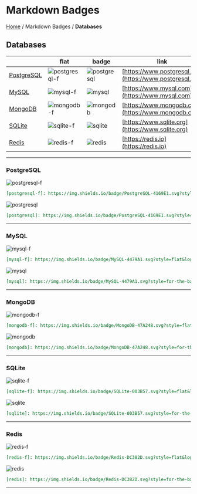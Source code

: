 # Markdown Badges

[Home](../../README.md) / Markdown Badges / **Databases**

## Databases

| | flat  | badge | link |
| --- | --- | --- | --- |
| [PostgreSQL](#postgresql) | ![postgresql-f] | ![postgresql] | [https://www.postgresql.org](https://www.postgresql.org) |
| [MySQL](#mysql) | ![mysql-f] | ![mysql] | [https://www.mysql.com](https://www.mysql.com) |
| [MongoDB](#mongodb) | ![mongodb-f] | ![mongodb] | [https://www.mongodb.com](https://www.mongodb.com) |
| [SQLite](#sqlite) | ![sqlite-f] | ![sqlite] | [https://www.sqlite.org](https://www.sqlite.org) |
| [Redis](#redis) | ![redis-f] | ![redis] | [https://redis.io](https://redis.io) |

---

### PostgreSQL

![postgresql-f]

[postgresql-f]: https://img.shields.io/badge/PostgreSQL-4169E1.svg?style=flat&logo=postgresql&logoColor=fff&cacheSeconds=3600

```markdown
[postgresql-f]: https://img.shields.io/badge/PostgreSQL-4169E1.svg?style=flat&logo=postgresql&logoColor=fff&cacheSeconds=3600
```

![postgresql]

[postgresql]: https://img.shields.io/badge/PostgreSQL-4169E1.svg?style=for-the-badge&logo=postgresql&logoColor=fff&cacheSeconds=3600

```markdown
[postgresql]: https://img.shields.io/badge/PostgreSQL-4169E1.svg?style=for-the-badge&logo=postgresql&logoColor=fff&cacheSeconds=3600
```

---

### MySQL

![mysql-f]

[mysql-f]: https://img.shields.io/badge/MySQL-4479A1.svg?style=flat&logo=mysql&logoColor=fff&cacheSeconds=3600

```markdown
[mysql-f]: https://img.shields.io/badge/MySQL-4479A1.svg?style=flat&logo=mysql&logoColor=fff&cacheSeconds=3600
```

![mysql]

[mysql]: https://img.shields.io/badge/MySQL-4479A1.svg?style=for-the-badge&logo=mysql&logoColor=fff&cacheSeconds=3600

```markdown
[mysql]: https://img.shields.io/badge/MySQL-4479A1.svg?style=for-the-badge&logo=mysql&logoColor=fff&cacheSeconds=3600
```

---

### MongoDB

![mongodb-f]

[mongodb-f]: https://img.shields.io/badge/MongoDB-47A248.svg?style=flat&logo=mongodb&logoColor=fff&cacheSeconds=3600

```markdown
[mongodb-f]: https://img.shields.io/badge/MongoDB-47A248.svg?style=flat&logo=mongodb&logoColor=fff&cacheSeconds=3600
```

![mongodb]

[mongodb]: https://img.shields.io/badge/MongoDB-47A248.svg?style=for-the-badge&logo=mongodb&logoColor=fff&cacheSeconds=3600

```markdown
[mongodb]: https://img.shields.io/badge/MongoDB-47A248.svg?style=for-the-badge&logo=mongodb&logoColor=fff&cacheSeconds=3600
```

---

### SQLite

![sqlite-f]

[sqlite-f]: https://img.shields.io/badge/SQLite-003B57.svg?style=flat&logo=sqlite&logoColor=fff&cacheSeconds=3600

```markdown
[sqlite-f]: https://img.shields.io/badge/SQLite-003B57.svg?style=flat&logo=sqlite&logoColor=fff&cacheSeconds=3600
```

![sqlite]

[sqlite]: https://img.shields.io/badge/SQLite-003B57.svg?style=for-the-badge&logo=sqlite&logoColor=fff&cacheSeconds=3600

```markdown
[sqlite]: https://img.shields.io/badge/SQLite-003B57.svg?style=for-the-badge&logo=sqlite&logoColor=fff&cacheSeconds=3600
```

---

### Redis

![redis-f]

[redis-f]: https://img.shields.io/badge/Redis-DC382D.svg?style=flat&logo=redis&logoColor=fff&cacheSeconds=3600

```markdown
[redis-f]: https://img.shields.io/badge/Redis-DC382D.svg?style=flat&logo=redis&logoColor=fff&cacheSeconds=3600
```

![redis]

[redis]: https://img.shields.io/badge/Redis-DC382D.svg?style=for-the-badge&logo=redis&logoColor=fff&cacheSeconds=3600

```markdown
[redis]: https://img.shields.io/badge/Redis-DC382D.svg?style=for-the-badge&logo=redis&logoColor=fff&cacheSeconds=3600
```

---
